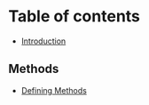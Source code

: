 # Table of contents

* [Introduction](README.md)

## Methods

* [Defining Methods](methods/methods.md)

